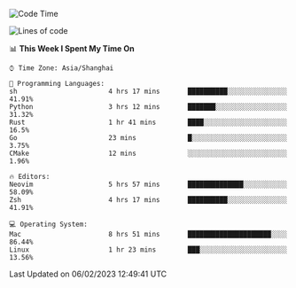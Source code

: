 <!--START_SECTION:waka-->
![Code Time](http://img.shields.io/badge/Code%20Time-1%2C130%20hrs%2048%20mins-blue)

![Lines of code](https://img.shields.io/badge/From%20Hello%20World%20I%27ve%20Written-24%20Thousand%20lines%20of%20code-blue)

📊 **This Week I Spent My Time On** 

```text
⌚︎ Time Zone: Asia/Shanghai

💬 Programming Languages: 
sh                       4 hrs 17 mins       ██████████░░░░░░░░░░░░░░░   41.91% 
Python                   3 hrs 12 mins       ███████░░░░░░░░░░░░░░░░░░   31.32% 
Rust                     1 hr 41 mins        ████░░░░░░░░░░░░░░░░░░░░░   16.5% 
Go                       23 mins             █░░░░░░░░░░░░░░░░░░░░░░░░   3.75% 
CMake                    12 mins             ░░░░░░░░░░░░░░░░░░░░░░░░░   1.96%

🔥 Editors: 
Neovim                   5 hrs 57 mins       ██████████████░░░░░░░░░░░   58.09% 
Zsh                      4 hrs 17 mins       ██████████░░░░░░░░░░░░░░░   41.91%

💻 Operating System: 
Mac                      8 hrs 51 mins       █████████████████████░░░░   86.44% 
Linux                    1 hr 23 mins        ███░░░░░░░░░░░░░░░░░░░░░░   13.56%

```


 Last Updated on 06/02/2023 12:49:41 UTC
<!--END_SECTION:waka-->
